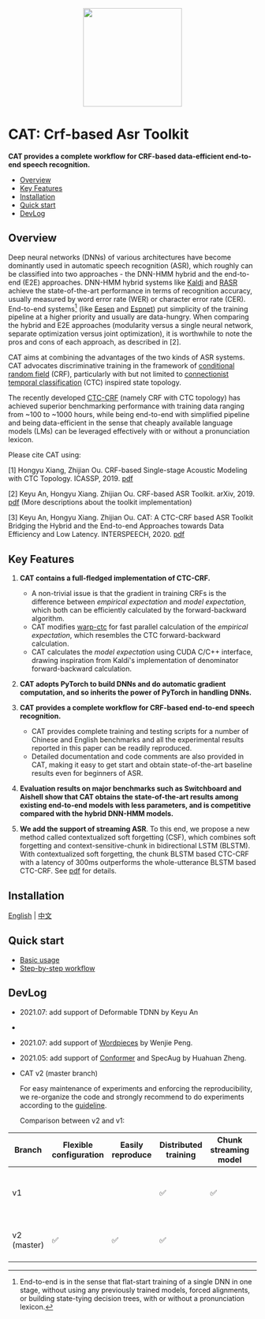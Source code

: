 <div align="center"><img src="https://user-images.githubusercontent.com/29671696/126465498-1dfe6db1-8725-4b35-95d0-428ea8777b7f.png" width=200></div>

# CAT: Crf-based Asr Toolkit
**CAT provides a complete workflow for CRF-based data-efficient end-to-end speech recognition.**

* [Overview](#Overview)
* [Key Features](#Key-Features)
* [Installation](#Installation)
* [Quick start](#Quick-start)
* [DevLog](#DevLog)

## Overview

Deep neural networks (DNNs) of various architectures have become dominantly used in automatic speech recognition (ASR), which roughly can be classified into two approaches - the DNN-HMM hybrid and the end-to-end (E2E) approaches. DNN-HMM hybrid systems like [Kaldi](http://kaldi-asr.org/) and [RASR](http://www-i6.informatik.rwth-aachen.de/rwth-asr/) achieve the state-of-the-art performance in terms of recognition accuracy, usually measured by word error rate (WER) or character error rate (CER). End-to-end systems[^e2e] (like [Eesen](https://github.com/yajiemiao/eesen) and [Espnet](https://github.com/espnet/espnet)) put simplicity of the training pipeline at a higher priority and usually are data-hungry. When comparing the hybrid and E2E approaches (modularity versus a single neural network, separate optimization versus joint optimization), it is worthwhile to note the pros and cons of each approach, as described in [2].

CAT aims at combining the advantages of the two kinds of ASR systems. CAT advocates discriminative training in the framework of [conditional random field](https://en.wikipedia.org/wiki/Conditional_random_field) (CRF), particularly with but not limited to [connectionist temporal classification]() (CTC) inspired state topology.

The recently developed [CTC-CRF](http://oa.ee.tsinghua.edu.cn/~ouzhijian/pdf/ctc-crf.pdf) (namely CRF with CTC topology)  has achieved superior benchmarking performance with training data ranging from ~100 to ~1000 hours, while being end-to-end with simplified pipeline and being data-efficient in the sense that cheaply available language models (LMs) can be leveraged effectively with or without a pronunciation lexicon.

[^e2e]: End-to-end is in the sense that flat-start training of a single DNN in one stage, without using any previously trained models, forced alignments, or building state-tying decision trees, with or without a pronunciation lexicon.

Please cite CAT using:

[1] Hongyu Xiang, Zhijian Ou. CRF-based Single-stage Acoustic Modeling with CTC Topology. ICASSP, 2019. [pdf](http://oa.ee.tsinghua.edu.cn/~ouzhijian/pdf/ctc-crf.pdf)

[2] Keyu An, Hongyu Xiang. Zhijian Ou. CRF-based ASR Toolkit. arXiv, 2019. [pdf](https://arxiv.org/abs/1911.08747) (More descriptions about the toolkit implementation)

[3] Keyu An, Hongyu Xiang. Zhijian Ou. CAT: A CTC-CRF based ASR Toolkit Bridging the Hybrid and the End-to-end Approaches towards Data Efficiency and Low Latency. INTERSPEECH, 2020. [pdf](http://oa.ee.tsinghua.edu.cn/~ouzhijian/pdf/is2020_CAT.pdf)

## Key Features

1. **CAT contains a full-fledged implementation of CTC-CRF.** 
   * A non-trivial issue is that the gradient in training CRFs is the difference between *empirical expectation* and *model expectation*, which both can be efficiently calculated by the forward-backward algorithm.
   * CAT modifies [warp-ctc](https://github.com/baidu-research/warp-ctc) for fast parallel calculation of the *empirical expectation*, which resembles the CTC forward-backward calculation.
   * CAT calculates the *model expectation* using CUDA C/C++ interface, drawing inspiration from Kaldi's implementation of denominator forward-backward calculation.

2. **CAT adopts PyTorch to build DNNs and do automatic gradient computation, and so inherits the power of PyTorch in handling DNNs.**

3. **CAT provides a complete workflow for CRF-based end-to-end speech recognition.**
   * CAT provides complete training and testing scripts for a number of Chinese and English benchmarks and all the experimental results reported in this paper can be readily reproduced. 
   * Detailed documentation and code comments are also provided in CAT, making it easy to get start and obtain state-of-the-art baseline results even for beginners of ASR.

4. **Evaluation results on major benchmarks such as Switchboard and Aishell show that CAT obtains the state-of-the-art results among existing end-to-end models with less parameters, and is competitive compared with the hybrid DNN-HMM models.**

5. **We add the support of streaming ASR**. To this end, we propose a new method called contextualized soft forgetting (CSF), which combines soft forgetting and context-sensitive-chunk in bidirectional LSTM (BLSTM). With contextualized soft forgetting, the chunk BLSTM based CTC-CRF with a latency of 300ms outperforms the whole-utterance BLSTM based CTC-CRF. See [pdf](http://oa.ee.tsinghua.edu.cn/~ouzhijian/pdf/is2020_CAT.pdf) for details.

## Installation

[English](install.md) | [中文](install_ch.md)

## Quick start

* [Basic usage](RequestForExperiments.md#Workflow)
* [Step-by-step workflow](toolkitworkflow.md)

## DevLog

* 2021.07: add support of Deformable TDNN by Keyu An
* 
* 2021.07: add support of [Wordpieces](wordpieces.md) by Wenjie Peng.

* 2021.05: add support of [Conformer](conformer.md) and SpecAug by Huahuan Zheng.

* CAT v2 (master branch)

  For easy maintenance of experiments and enforcing the reproducibility, we re-organize the code and strongly recommend to do experiments according to the [guideline](RequestForExperiments.md).

  Comparison between v2 and v1: 

| Branch     | Flexible configuration | Easily reproduce | Distributed training | Chunk streaming model | Recipes                                            |
| ---------- | ---------------------- | ---------------- | -------------------- | --------------------- | -------------------------------------------------- |
| v1         |                        |                  | ✅                    | ✅                     | aishell, formosa, hkust, libri, swbd, thchs30, wsj |
| v2 (master) | ✅                      | ✅                | ✅                    |                       | swbd, wsj, libri, commonvoice German                     |

